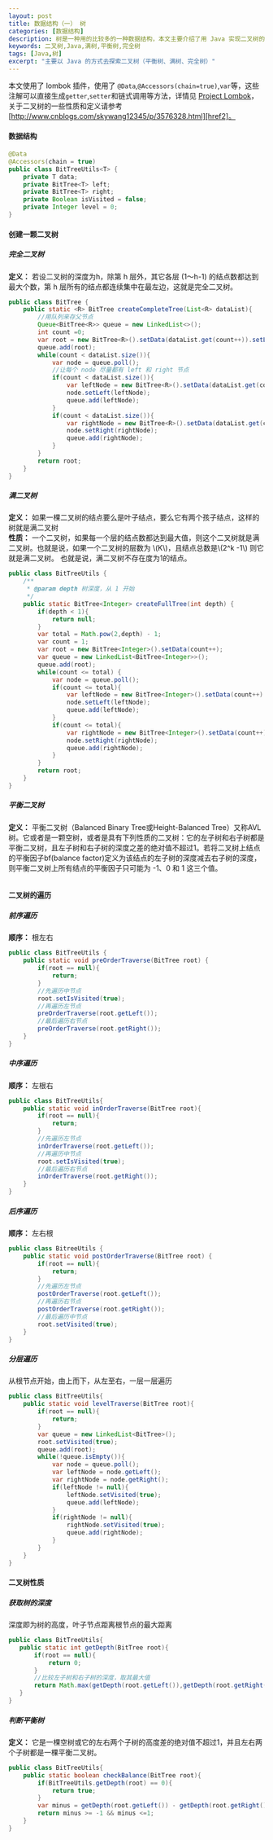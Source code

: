 ```yaml
---
layout: post
title: 数据结构（一） 树
categories: [数据结构]
description: 树是一种用的比较多的一种数据结构，本文主要介绍了用 Java 实现二叉树的一些性质
keywords: 二叉树,Java,满树,平衡树,完全树
tags: [Java,树]
excerpt: "主要以 Java 的方式去探索二叉树（平衡树、满树、完全树）"
---
```

本文使用了 lombok 插件，使用了 ```@Data```,```@Accessors(chain=true)```,```var```等，这些注解可以直接生成```getter```,```setter```和链式调用等方法，详情见 [Project Lombok][href1]，关于二叉树的一些性质和定义请参考[http://www.cnblogs.com/skywang12345/p/3576328.html][href2]。


#### 数据结构
```java
@Data
@Accessors(chain = true)
public class BitTreeUtils<T> {
    private T data;
    private BitTree<T> left;
    private BitTree<T> right;
    private Boolean isVisited = false;
    private Integer level = 0;
}
```

#### 创建一颗二叉树
##### 完全二叉树
__定义：__
若设二叉树的深度为h，除第 h 层外，其它各层 (1～h-1) 的结点数都达到最大个数，第 h 层所有的结点都连续集中在最左边，这就是完全二叉树。

```java
public class BitTree {
    public static <R> BitTree createCompleteTree(List<R> dataList){
        //用队列来存父节点
        Queue<BitTree<R>> queue = new LinkedList<>();
        int count =0;
        var root = new BitTree<R>().setData(dataList.get(count++)).setLevel(0);
        queue.add(root);
        while(count < dataList.size()){
            var node = queue.poll();
            //让每个 node 尽量都有 left 和 right 节点
            if(count < dataList.size()){
                var leftNode = new BitTree<R>().setData(dataList.get(count++)).setLevel(node.getLevel()+1);
                node.setLeft(leftNode);
                queue.add(leftNode);
            }
            if(count < dataList.size()){
                var rightNode = new BitTree<R>().setData(dataList.get(count++)).setLevel(node.getLevel()+1);
                node.setRight(rightNode);
                queue.add(rightNode);
            }
        }
        return root;
    }
}
```

##### 满二叉树
__定义：__
如果一棵二叉树的结点要么是叶子结点，要么它有两个孩子结点，这样的树就是满二叉树  
__性质：__
一个二叉树，如果每一个层的结点数都达到最大值，则这个二叉树就是满二叉树。也就是说，如果一个二叉树的层数为 \\(K\\)，且结点总数是\\(2^k -1\\) 则它就是满二叉树。 也就是说，满二叉树不存在度为1的结点。

```java
public class BitTreeUtils {
    /**
     * @param depth 树深度，从 1 开始
     */
    public static BitTree<Integer> createFullTree(int depth) {
        if(depth < 1){
            return null;
        }
        var total = Math.pow(2,depth) - 1;
        var count = 1;
        var root = new BitTree<Integer>().setData(count++);
        var queue = new LinkedList<BitTree<Integer>>();
        queue.add(root);
        while(count <= total) {
            var node = queue.poll();
            if(count <= total){
                var leftNode = new BitTree<Integer>().setData(count++).setLevel(node.getLevel()+1);
                node.setLeft(leftNode);
                queue.add(leftNode);
            }
            if(count <= total){
                var rightNode = new BitTree<Integer>().setData(count++).setLevel(node.getLevel()+1);
                node.setRight(rightNode);
                queue.add(rightNode);
            }
        }
        return root;
    }
}
```
##### 平衡二叉树
__定义：__
平衡二叉树（Balanced Binary Tree或Height-Balanced Tree）又称AVL树。它或者是一颗空树，或者是具有下列性质的二叉树：它的左子树和右子树都是平衡二叉树，且左子树和右子树的深度之差的绝对值不超过1。若将二叉树上结点的平衡因子bf(balance factor)定义为该结点的左子树的深度减去右子树的深度，则平衡二叉树上所有结点的平衡因子只可能为 -1、0 和 1 这三个值。

```java
```

#### 二叉树的遍历
##### 前序遍历
__顺序：__
根左右

```java
public class BitTreeUtils {
    public static void preOrderTraverse(BitTree root) {
        if(root == null){
            return;
        }
        //先遍历中节点
        root.setIsVisited(true);
        //再遍历左节点
        preOrderTraverse(root.getLeft());
        //最后遍历右节点
        preOrderTraverse(root.getRight());
    }
}
```

##### 中序遍历
__顺序：__
左根右

```java
public class BitTreeUtils{
    public static void inOrderTraverse(BitTree root){
        if(root == null){
            return;
        }
        //先遍历左节点
        inOrderTraverse(root.getLeft());
        //再遍历中节点
        root.setIsVisited(true);
        //最后遍历右节点
        inOrderTraverse(root.getRight());
    }
}
```

##### 后序遍历
__顺序：__
左右根

```java
public class BitreeUtils {
    public static void postOrderTraverse(BitTree root) {
        if(root == null){
            return;
        }
        //先遍历左节点
        postOrderTraverse(root.getLeft());
        //再遍历右节点
        postOrderTraverse(root.getRight());
        //最后遍历中节点
        root.setVisited(true);
    }
}
```

##### 分层遍历
从根节点开始，由上而下，从左至右，一层一层遍历

```java
public class BitTreeUtils{
    public static void levelTraverse(BitTree root){
        if(root == null){
            return;
        }
        var queue = new LinkedList<BitTree>();
        root.setVisited(true);
        queue.add(root);
        while(!queue.isEmpty()){
            var node = queue.poll();
            var leftNode = node.getLeft();
            var rightNode = node.getRight();
            if(leftNode != null){
                leftNode.setVisited(true);
                queue.add(leftNode);
            }
            if(rightNode != null){
                rightNode.setVisited(true);
                queue.add(rightNode);
            }
        }
    }
}
```

#### 二叉树性质
##### 获取树的深度
深度即为树的高度，叶子节点距离根节点的最大距离
```java
public class BitTreeUtils{
   public static int getDepth(BitTree root){
       if(root == null){
           return 0;
       }
       //比较左子树和右子树的深度，取其最大值
       return Math.max(getDepth(root.getLeft()),getDepth(root.getRight())) + 1;
   } 
}
```

##### 判断平衡树
__定义：__
它是一棵空树或它的左右两个子树的高度差的绝对值不超过1，并且左右两个子树都是一棵平衡二叉树。

```java
public class BitTreeUtils{
    public static boolean checkBalance(BitTree root){
        if(BitTreeUtils.getDepth(root) == 0){
            return true;
        }
        var minus = getDepth(root.getLeft()) - getDepth(root.getRight());
        return minus >= -1 && minus <=1;
    }
}
```

[href1]: https://projectlombok.org/features/all
[href2]: http://www.cnblogs.com/skywang12345/p/3576328.html